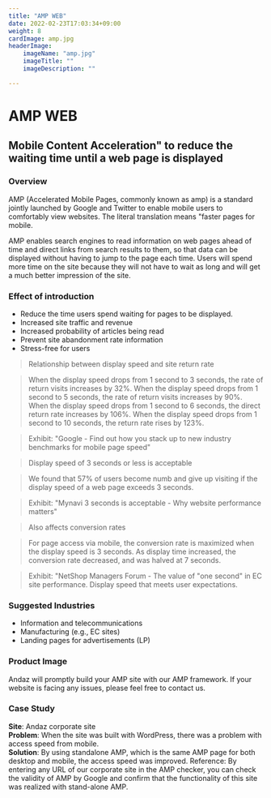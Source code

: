 ```yaml
---
title: "AMP WEB"
date: 2022-02-23T17:03:34+09:00
weight: 8
cardImage: amp.jpg
headerImage:
    imageName: "amp.jpg"
    imageTitle: ""
    imageDescription: ""

---
```


# AMP WEB

## Mobile Content Acceleration" to reduce the waiting time until a web page is displayed

### Overview

AMP (Accelerated Mobile Pages, commonly known as amp) is a standard jointly launched by Google and Twitter to enable mobile users to comfortably view websites. The literal translation means "faster pages for mobile.

AMP enables search engines to read information on web pages ahead of time and direct links from search results to them, so that data can be displayed without having to jump to the page each time. Users will spend more time on the site because they will not have to wait as long and will get a much better impression of the site.

### Effect of introduction

- Reduce the time users spend waiting for pages to be displayed.
- Increased site traffic and revenue
- Increased probability of articles being read
- Prevent site abandonment rate information
- Stress-free for users


> Relationship between display speed and site return rate

> When the display speed drops from 1 second to 3 seconds, the rate of return visits increases by 32%. When the display speed drops from 1 second to 5 seconds, the rate of return visits increases by 90%. When the display speed drops from 1 second to 6 seconds, the direct return rate increases by 106%. When the display speed drops from 1 second to 10 seconds, the return rate rises by 123%.

> Exhibit: "Google - Find out how you stack up to new industry benchmarks for mobile page speed"


> Display speed of 3 seconds or less is acceptable

> We found that 57% of users become numb and give up visiting if the display speed of a web page exceeds 3 seconds.

> Exhibit: "Mynavi 3 seconds is acceptable - Why website performance matters"


> Also affects conversion rates

> For page access via mobile, the conversion rate is maximized when the display speed is 3 seconds. As display time increased, the conversion rate decreased, and was halved at 7 seconds.

> Exhibit: "NetShop Managers Forum - The value of "one second" in EC site performance. Display speed that meets user expectations.


### Suggested Industries

- Information and telecommunications
- Manufacturing (e.g., EC sites)
- Landing pages for advertisements (LP)

### Product Image

Andaz will promptly build your AMP site with our AMP framework. If your website is facing any issues, please feel free to contact us.

### Case Study

**Site**: Andaz corporate site  
**Problem**: When the site was built with WordPress, there was a problem with access speed from mobile.  
**Solution**: By using standalone AMP, which is the same AMP page for both desktop and mobile, the access speed was improved. Reference: By entering any URL of our corporate site in the AMP checker, you can check the validity of AMP by Google and confirm that the functionality of this site was realized with stand-alone AMP.